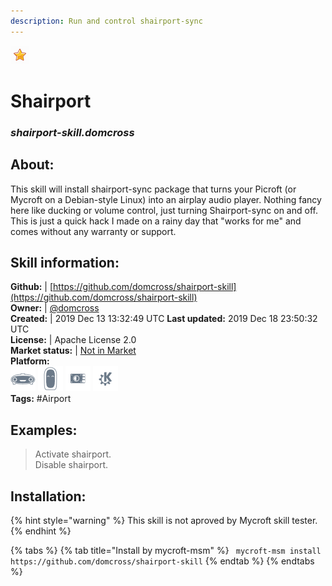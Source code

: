 ```yaml
---
description: Run and control shairport-sync
---
```


![](../.gitbook/assets/star.png)  
# Shairport  
### _shairport-skill.domcross_  
## About:  
This skill will install shairport-sync package that turns your Picroft (or Mycroft on a Debian-style Linux) into an airplay audio player. Nothing fancy here like ducking or volume control, just turning Shairport-sync on and off.
This is just a quick hack I made on a rainy day that "works for me" and comes without any warranty or support.

## Skill information:  
**Github:** | [https://github.com/domcross/shairport-skill](https://github.com/domcross/shairport-skill)  
**Owner:** | [@domcross](https://github.com/domcross)  
**Created:** | 2019 Dec 13 13:32:49 UTC  **Last updated:** 2019 Dec 18 23:50:32 UTC  
**License:** | Apache License 2.0  
**Market status:** | [Not in Market](https://market.mycroft.ai/skill/)  
**Platform:**  
 ![Mark I](../.gitbook/assets/mark-1-icon.png)  ![Mark II](../.gitbook/assets/mark-2-icon.png)  ![Picroft](../.gitbook/assets/picroft-icon.png)  ![plasmoid](../.gitbook/assets/kde.png)   
**Tags:** \#Airport   
## Examples:  
> Activate shairport.  
> Disable shairport.  
  
## Installation:  
{% hint style="warning" %}
This skill is not aproved by Mycroft skill tester.
{% endhint %}
    
{% tabs %}
{% tab title="Install by mycroft-msm" %}
``` mycroft-msm install https://github.com/domcross/shairport-skill```
{% endtab %}
  {% endtabs %}
  